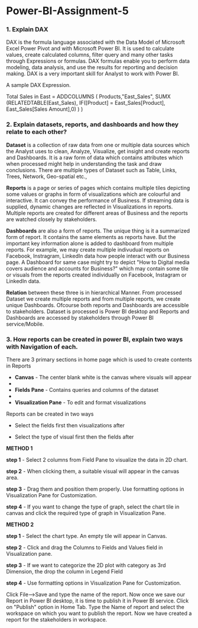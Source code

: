 # Power-BI-Assignment-5

### 1. Explain DAX

DAX is the formula language associated with the Data Model of Microsoft Excel Power Pivot and with Microsoft Power BI. It is used to calculate values, create calculated columns, filter query and many other tasks through Expressions or formulas. DAX formulas enable you to perform data modeling, data analysis, and use the results for reporting and decision making. DAX is a very important skill for Analyst to work with Power BI. 

A sample DAX Expression.

Total Sales in East = ADDCOLUMNS ( 
   Products,"East_Sales", SUMX (RELATEDTABLE(East_Sales), 
      IF([Product] = East_Sales[Product], East_Sales[Sales Amount],0) 
   ) 
)

### 2. Explain datasets, reports, and dashboards and how they relate to each other?

**Dataset** is a collection of raw data from one or multiple data sources which the Analyst uses to clean, Analyze, Visualize, get insight and create reports and Dashboards. It is a raw form of data which contains attributes which when processed might help in understanding the task and draw conclusions. There are multiple types of Dataset such as Table, Links, Trees, Network, Geo-spatial etc.,

**Reports** is a page or series of pages which contains multiple tiles depicting some values or graphs in form of visualizations which are colourful and interactive. It can convey the performance of Business. If streaming data is supplied, dynamic changes are reflected in Visualizations in reports. Multiple reports are created for different areas of Business and the reports are watched closely by stakeholders.

**Dashboards** are also a form of reports. The unique thing is it a summarized form of report. It contains the same elements as reports have. But the important key information alone is added to dashboard from multiple reports. For example, we may create multiple indivudual reports on Facebook, Instragram, LinkedIn data how people interact with our Business page. A Dashboard for same case might try to depict "How to Digital media covers audience and accounts for Business?" which may contain some tile or visuals from the reports created individually on Facebook, Instagram or LinkedIn data.

**Relation** between these three is in hierarchical Manner. From processed Dataset we create multiple reports and from multiple reports, we create unique Dashboards. Ofcourse both reports and Dashboards are accessible to stakeholders. Dataset is processed is Power BI desktop and Reports and Dashboards are accessed by stakeholders through Power BI service/Mobile.

### 3. How reports can be created in power BI, explain two ways with Navigation of each.

There are 3 primary sections in home page which is used to create contents in Reports
- **Canvas** - The center blank white is the canvas where visuals will appear
- 
- **Fields Pane** - Contains queries and columns of the dataset 
- 
- **Visualization Pane** - To edit and format visualizations

Reports can be created in two ways

- Select the fields first then visualizations after

- Select the type of visual first then the fields after

**METHOD 1**

 **step 1** - Select 2 columns from Field Pane to visualize the data in 2D chart.
 
 **step 2** - When clicking them, a suitable visual will appear in the canvas area.
 
 **step 3** - Drag them and position them properly. Use formatting options in Visualization Pane for Customization.
 
 **step 4** - If you want to change the type of graph, select the chart tile in canvas and click the required type of graph in Visualization Pane.

**METHOD 2**

**step 1** - Select the chart type. An empty tile will appear in Canvas.

**step 2** - Click and drag the Columns to Fields and Values field in Visualization pane.

**step 3** - If we want to categorize the 2D plot with category as 3rd Dimension, the drop the column in Legend Field

**step 4** - Use formatting options in Visualization Pane for Customization.

Click File-->Save and type the name of the report. Now once we save our Report in Power BI desktop, it is time to publish it in Power BI service. Click on "Publish" option in Home Tab. Type the Name of report and select the workspace on which you want to publish the report. Now we have created a report for the stakeholders in workspace.
